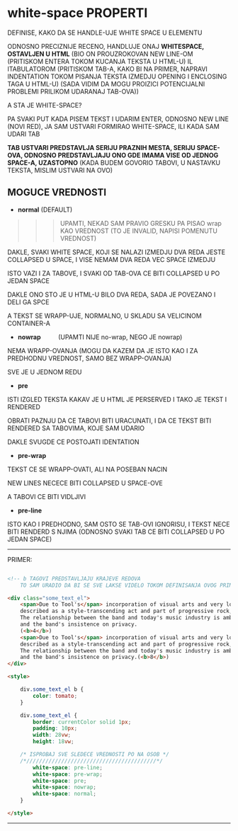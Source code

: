 # white-space PROPERTI

DEFINISE, KAKO DA SE HANDLE-UJE WHITE SPACE U ELEMENTU

ODNOSNO PRECIZNIJE RECENO, HANDLUJE ONAJ **WHITESPACE, OSTAVLJEN U HTML** (BIO ON PROUZROKOVAN NEW LINE-OM (PRITISKOM ENTERA TOKOM KUCANJA TEKSTA U HTML-U) IL ITABULATOROM (PRITISKOM TAB-A, KAKO BI NA PRIMER, NAPRAVI INDENTATION TOKOM PISANJA TEKSTA IZMEDJU OPENING I ENCLOSING TAGA U HTML-U) (SADA VIDIM DA MOGU PROIZICI POTENCIJALNI PROBLEMI PRILIKOM UDARANAJ TAB-OVA))

A STA JE WHITE-SPACE?

PA SVAKI PUT KADA PISEM TEKST I UDARIM ENTER, ODNOSNO NEW LINE (NOVI RED), JA SAM USTVARI FORMIRAO WHITE-SPACE, ILI KADA SAM UDARI TAB

**TAB USTVARI PREDSTAVLJA SERIJU PRAZNIH MESTA, SERIJU SPACE-OVA, ODNOSNO PREDSTAVLJAJU ONO GDE IMAMA VISE OD JEDNOG SPACE-A, UZASTOPNO** (KADA BUDEM GOVORIO TABOVI, U NASTAVKU TEKSTA, MISLIM USTVARI NA OVO)

## MOGUCE VREDNOSTI

- **normal** (DEFAULT)

>>> UPAMTI, NEKAD SAM PRAVIO GRESKU PA PISAO wrap KAO VREDNOST (TO JE INVALID, NAPISI POMENUTU VREDNOST)

DAKLE, SVAKI WHITE SPACE, KOJI SE NALAZI IZMEDJU DVA REDA JESTE COLLAPSED U SPACE, I VISE NEMAM DVA REDA VEC SPACE IZMEDJU

ISTO VAZI I ZA TABOVE, I SVAKI OD TAB-OVA CE BITI COLLAPSED U PO JEDAN SPACE

DAKLE ONO STO JE U HTML-U BILO DVA REDA, SADA JE POVEZANO I DELI GA SPCE

A TEKST SE WRAPP-UJE, NORMALNO, U SKLADU SA VELICINOM CONTAINER-A

- **nowrap** &nbsp;&nbsp;&nbsp;&nbsp;&nbsp;&nbsp;&nbsp;&nbsp;&nbsp;(UPAMTI NIJE no-wrap, NEGO JE nowrap)

NEMA WRAPP-OVANJA (MOGU DA KAZEM DA JE ISTO KAO I ZA PREDHODNU VREDNOST, SAMO BEZ WRAPP-OVANJA)

SVE JE U JEDNOM REDU

- **pre**

ISTI IZGLED TEKSTA KAKAV JE U HTML JE PERSERVED I TAKO JE TEKST I RENDERED

OBRATI PAZNJU DA CE TABOVI BITI URACUNATI, I DA CE TEKST BITI RENDERED SA TABOVIMA, KOJE SAM UDARIO

DAKLE SVUGDE CE POSTOJATI IDENTATION

- **pre-wrap**

TEKST CE SE WRAPP-OVATI, ALI NA POSEBAN NACIN

NEW LINES NECECE BITI COLLAPSED U SPACE-OVE

A TABOVI CE BITI VIDLJIVI

- **pre-line**

ISTO KAO I PREDHODNO, SAM OSTO SE TAB-OVI IGNORISU, I TEKST NECE BITI RENDERD S NJIMA (ODNOSNO SVAKI TAB CE BITI COLLAPSED U PO JEDAN SPACE)

****

PRIMER:

```HTML

<!-- b TAGOVI PREDSTAVLJAJU KRAJEVE REDOVA 
    TO SAM URADIO DA BI SE SVE LAKSE VIDELO TOKOM DEFINISANJA OVOG PRIMERA-->

<div class="some_text_el">
    <span>Due to Tool's</span> incorporation of visual arts and very long and complex releases, the band is generally(<b>1</b>)
    described as a style-transcending act and part of progressive rock, psychedelic rock, and art rock.(<b>2</b>)
    The relationship between the band and today's music industry is ambivalent, at times marked by censorship,(<b>3</b>)
    and the band's insistence on privacy.
    (<b>4</b>)
    <span>Due to Tool's</span> incorporation of visual arts and very long and complex releases, the band is generally(<b>5</b>)
    described as a style-transcending act and part of progressive rock, psychedelic rock, and art rock.(<b>6</b>)
    The relationship between the band and today's music industry is ambivalent, at times marked by censorship,(<b>7</b>)
    and the band's insistence on privacy.(<b>8</b>)
</div>

<style>

    div.some_text_el b {
        color: tomato;
    }

    div.some_text_el {
        border: currentColor solid 1px;
        padding: 10px;
        width: 28vw;
        height: 18vw;

    /* ISPROBAJ SVE SLEDECE VREDNOSTI PO NA OSOB */
    /*/////////////////////////////////////////*/
        white-space: pre-line;
        white-space: pre-wrap;
        white-space: pre;
        white-space: nowrap;
        white-space: normal;
    }

</style>
```

****